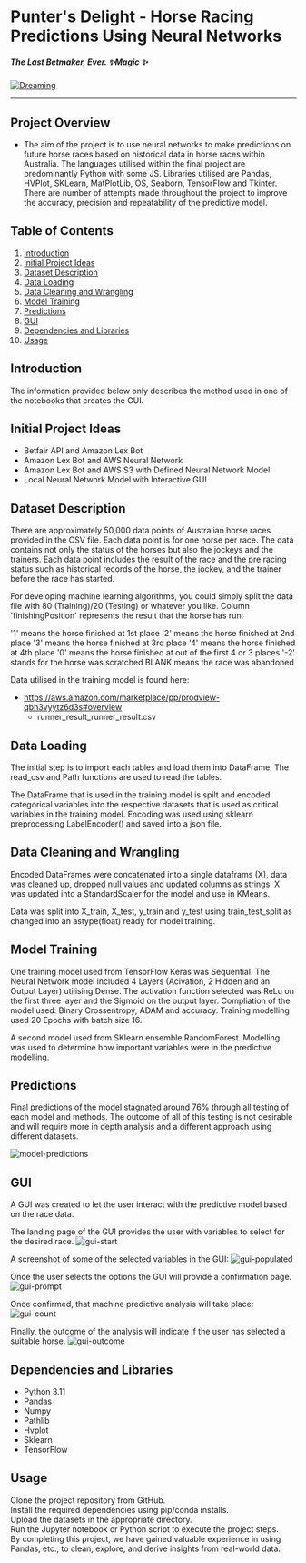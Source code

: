 # Punter's Delight - Horse Racing Predictions Using Neural Networks
##### _The Last Betmaker, Ever._ ✨Magic ✨

[![Dreaming](https://media.licdn.com/dms/image/C5612AQGajHilTpZKaQ/article-cover_image-shrink_600_2000/0/1520205264477?e=2147483647&v=beta&t=-Slb8Y3O0jBGIfFr8jgdL8Vs_i6wRHX71RvaMEhXAWg)]()


***

## Project Overview
* The aim of the project is to use neural networks to make predictions on future horse races based on historical data in horse races within Australia. The languages utilised within the final project are predominantly Python with some JS. Libraries utilised are Pandas, HVPlot, SKLearn, MatPlotLib, OS, Seaborn, TensorFlow and Tkinter. There are number of attempts made throughout the project to improve the accuracy, precision and repeatability of the predictive model. 
 
## Table of Contents
1. [Introduction](#introduction)
2. [Initial Project Ideas](#initial-project-ideas)
3. [Dataset Description](#dataset-description)
4. [Data Loading](#data-loading)
5. [Data Cleaning and Wrangling](data-cleaning-and-wrangling)
6. [Model Training](#model-training)
7. [Predictions](#predictions)
8. [GUI](#gui)
9. [Dependencies and Libraries](#dependencies-and-libraries)
10. [Usage](#usage)

## Introduction
The information provided below only describes the method used in one of the notebooks that creates the GUI. 

## Initial Project Ideas
* Betfair API and Amazon Lex Bot
* Amazon Lex Bot and AWS Neural Network
* Amazon Lex Bot and AWS S3 with Defined Neural Network Model
* Local Neural Network Model with Interactive GUI

## Dataset Description

There are approximately 50,000 data points of Australian horse races provided in the CSV file. Each data point is for one horse per race. The data contains not only the status of the horses but also the jockeys and the trainers. Each data point includes the result of the race and the pre racing status such as historical records of the horse, the jockey, and the trainer before the race has started.

For developing machine learning algorithms, you could simply split the data file with 80 (Training)/20 (Testing) or whatever you like. Column 'finishingPosition' represents the result that the horse has run:

'1' means the horse finished at 1st place
'2' means the horse finished at 2nd place
'3' means the horse finished at 3rd place
'4' means the horse finished at 4th place
'0' means the horse finished at out of the first 4 or 3 places
'-2' stands for the horse was scratched
BLANK means the race was abandoned

Data utilised in the training model is found here:
* https://aws.amazon.com/marketplace/pp/prodview-qbh3vyytz6d3s#overview
    * runner_result_runner_result.csv

## Data Loading
The initial step is to import each tables and load them into DataFrame. The read_csv and Path functions are used to read the tables. 

The DataFrame that is used in the training model is spilt and encoded categorical variables into the respective datasets that is used as critical variables in the training model. Encoding was used using sklearn preprocessing LabelEncoder() and saved into a json file.

## Data Cleaning and Wrangling
Encoded DataFrames were concatenated into a single dataframs (X), data was cleaned up, dropped null values and updated columns as strings. 
X was updated into a StandardScaler for the model and use in KMeans. 

Data was split into X_train, X_test, y_train and y_test using train_test_split as changed into an astype(float) ready for model training. 

## Model Training
One training model used from TensorFlow Keras was Sequential. The Neural Network model included 4 Layers (Acivation, 2 Hidden and an Output Layer) utilising Dense. The activation function selected was ReLu on the first three layer and the Sigmoid on the output layer. Compliation of the model used: Binary Crossentropy, ADAM and accuracy. Training modelling used 20 Epochs with batch size 16.

A second model used from SKlearn.ensemble RandomForest. Modelling was used to determine how important variables were in the predictive modelling. 

## Predictions
Final predictions of the model stagnated around 76% through all testing of each model and methods. The outcome of all of this testing is not desirable and will require more in depth analysis and a different approach using different datasets. 

![model-predictions](Images/model-predictions.png)

## GUI
A GUI was created to let the user interact with the predictive model based on the race data. 

The landing page of the GUI provides the user with variables to select for the desired race. 
![gui-start](Images/gui-start.png)

A screenshot of some of the selected variables in the GUI:
![gui-populated](Images/gui-populated.png)

Once the user selects the options the GUI will provide a confirmation page.
![gui-prompt](Images/gui-prompt.png)

Once confirmed, that machine predictive analysis will take place:
![gui-count](Images/gui-count.png)

Finally, the outcome of the analysis will indicate if the user has selected a suitable horse.
![gui-outcome](Images/gui-outcome.png)

## Dependencies and Libraries
* Python 3.11
* Pandas
* Numpy
* Pathlib
* Hvplot
* Sklearn
* TensorFlow

## Usage
Clone the project repository from GitHub.\
Install the required dependencies using pip/conda installs.\
Upload the datasets in the appropriate directory.\
Run the Jupyter notebook or Python script to execute the project steps.\
By completing this project, we have gained valuable experience in using Pandas, etc., to clean, explore, and derive insights from real-world data.
